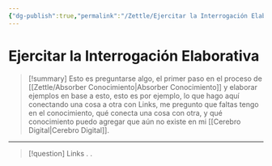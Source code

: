 ```yaml
---
{"dg-publish":true,"permalink":"/Zettle/Ejercitar la Interrogación Elaborativa/","title":"Ejercitar la Interrogación Elaborativa","tags":["Idea,"],"created":"2023-08-26T22:16:07.744-05:00","updated":"2023-08-26T22:19:15.237-05:00"}
---
```



# Ejercitar la Interrogación Elaborativa

> [!summary] 
> Esto es preguntarse algo, el primer paso en el proceso de [[Zettle/Absorber Conocimiento\|Absorber Conocimiento]] y elaborar ejemplos en base a esto, esto es por ejemplo, lo que hago aquí conectando una cosa a otra con Links, me pregunto que faltas tengo en el conocimiento, qué conecta una cosa con otra, y qué conocimiento puedo agregar que aún no existe en mi [[Cerebro Digital\|Cerebro Digital]].

- - - 
> [!question] Links
> .
> .
